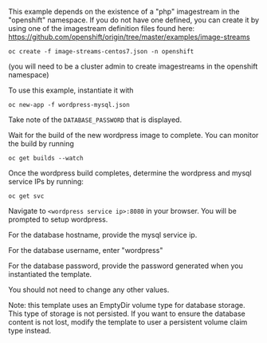 This example depends on the existence of a "php" imagestream in the "openshift" namespace.  If you do not have one defined, you can create it by using one of the imagestream definition files found here:
https://github.com/openshift/origin/tree/master/examples/image-streams

    oc create -f image-streams-centos7.json -n openshift

(you will need to be a cluster admin to create imagestreams in the openshift namespace)

To use this example, instantiate it with

    oc new-app -f wordpress-mysql.json

Take note of the `DATABASE_PASSWORD` that is displayed.

Wait for the build of the new wordpress image to complete.  You can monitor the build by running

    oc get builds --watch

Once the wordpress build completes, determine the wordpress and
mysql service IPs by running:

    oc get svc

Navigate to `<wordpress service ip>:8080` in your browser.  You will
be prompted to setup wordpress.

For the database hostname, provide the mysql service ip.

For the database username, enter "wordpress"

For the database password, provide the password generated when you
instantiated the template.

You should not need to change any other values.


Note: this template uses an EmptyDir volume type for database storage.  This type of storage is not persisted.  If you want to ensure the database content is not lost, modify the template to user a persistent volume claim type instead.





